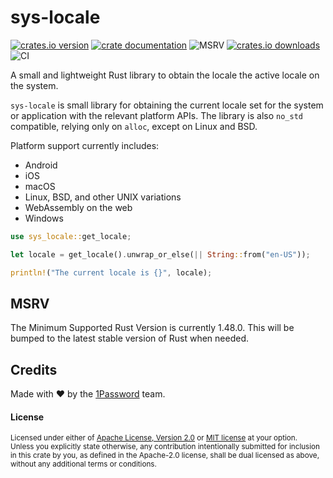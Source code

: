 # sys-locale

[![crates.io version](https://img.shields.io/crates/v/sys-locale.svg)](https://crates.io/crates/sys-locale)
[![crate documentation](https://docs.rs/sys-locale/badge.svg)](https://docs.rs/sys-locale)
![MSRV](https://img.shields.io/badge/rustc-1.48+-blue.svg)
[![crates.io downloads](https://img.shields.io/crates/d/sys-locale.svg)](https://crates.io/crates/sys-locale)
![CI](https://github.com/1Password/sys-locale/workflows/CI/badge.svg)

A small and lightweight Rust library to obtain the locale the active locale on the system.

`sys-locale` is small library for obtaining the current locale set for the system or application with the relevant platform APIs. The library is also `no_std` compatible, relying only on `alloc`, except on Linux and BSD.

Platform support currently includes:
- Android
- iOS
- macOS
- Linux, BSD, and other UNIX variations
- WebAssembly on the web
- Windows

```rust
use sys_locale::get_locale;

let locale = get_locale().unwrap_or_else(|| String::from("en-US"));

println!("The current locale is {}", locale);
```

## MSRV

The Minimum Supported Rust Version is currently 1.48.0. This will be bumped to the latest stable version of Rust when needed.

## Credits

Made with ❤️ by the [1Password](https://1password.com/) team.

#### License

<sup>
Licensed under either of <a href="LICENSE-APACHE">Apache License, Version
2.0</a> or <a href="LICENSE-MIT">MIT license</a> at your option.
</sup>

<br>

<sub>
Unless you explicitly state otherwise, any contribution intentionally submitted
for inclusion in this crate by you, as defined in the Apache-2.0 license, shall
be dual licensed as above, without any additional terms or conditions.
</sub>
